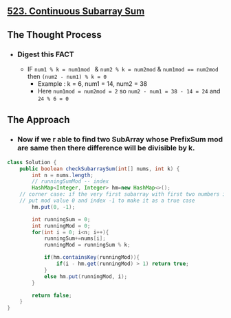 ## [523. Continuous Subarray Sum](https://leetcode.com/problems/continuous-subarray-sum/)

## The Thought Process
- ### Digest this FACT
    - IF ```num1 % k = num1mod ``` & ```num2 % k = num2mod``` & ```num1mod == num2mod``` then ```(num2 - num1) % k = 0```
        - Example : k = 6, num1 = 14, num2 = 38
        - Here ```num1mod = num2mod = 2``` so ```num2 - num1 = 38 - 14 = 24``` and ```24 % 6 = 0```
## The Approach
- ### Now if we r able to find two SubArray whose PrefixSum mod are same then there difference will be divisible by k.


```java
class Solution {
    public boolean checkSubarraySum(int[] nums, int k) {
        int n = nums.length;
        // runningSumMod -- index
        HashMap<Integer, Integer> hm=new HashMap<>();
    // corner case: if the very first subarray with first two numbers in array could form the result, we need to 
    // put mod value 0 and index -1 to make it as a true case
        hm.put(0, -1);

        int runningSum = 0;
        int runningMod = 0;
        for(int i = 0; i<n; i++){
            runningSum+=nums[i];
            runningMod = runningSum % k;

            if(hm.containsKey(runningMod)){
                if(i - hm.get(runningMod) > 1) return true;
            }
            else hm.put(runningMod, i);
        }

        return false;
    }
}
```